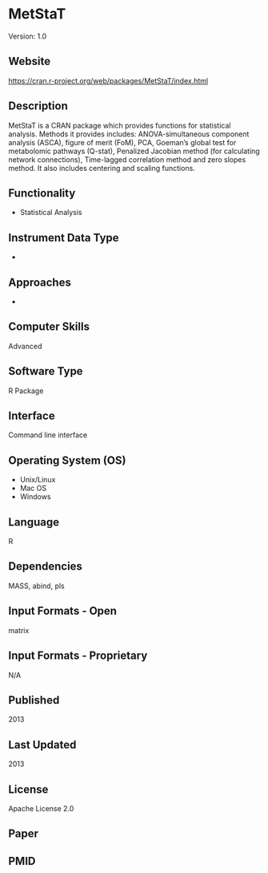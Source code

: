 # MetStaT
Version: 1.0

## Website
https://cran.r-project.org/web/packages/MetStaT/index.html

## Description
MetStaT is a CRAN package which provides functions for statistical analysis. Methods it provides includes: ANOVA-simultaneous component analysis (ASCA), figure of merit (FoM), PCA, Goeman’s global test for metabolomic pathways (Q-stat), Penalized Jacobian method (for calculating network connections), Time-lagged correlation method and zero slopes method. It also includes centering and scaling functions.

## Functionality
- Statistical Analysis

## Instrument Data Type
-

## Approaches
-

## Computer Skills
Advanced

## Software Type
R Package

## Interface
Command line interface

## Operating System (OS)
- Unix/Linux
- Mac OS
- Windows

## Language
R

## Dependencies
MASS, abind, pls

## Input Formats - Open
matrix

## Input Formats - Proprietary
N/A

## Published
2013

## Last Updated
2013

## License
Apache License 2.0

## Paper

## PMID
